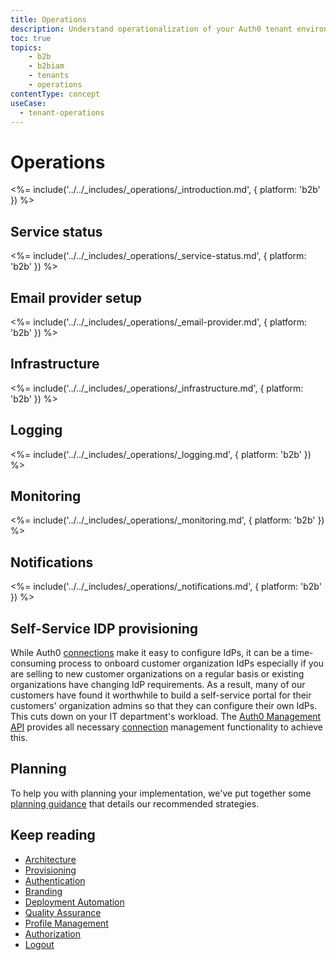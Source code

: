 ```yaml
---
title: Operations
description: Understand operationalization of your Auth0 tenant environments
toc: true
topics:
    - b2b
    - b2biam
    - tenants
    - operations
contentType: concept
useCase:
  - tenant-operations
---
```


# Operations

<%= include('../../_includes/_operations/_introduction.md', { platform: 'b2b' }) %>

## Service status

<%= include('../../_includes/_operations/_service-status.md', { platform: 'b2b' }) %>

## Email provider setup

<%= include('../../_includes/_operations/_email-provider.md', { platform: 'b2b' }) %>

## Infrastructure

<%= include('../../_includes/_operations/_infrastructure.md', { platform: 'b2b' }) %>

## Logging

<%= include('../../_includes/_operations/_logging.md', { platform: 'b2b' }) %>

## Monitoring

<%= include('../../_includes/_operations/_monitoring.md', { platform: 'b2b' }) %>

## Notifications

<%= include('../../_includes/_operations/_notifications.md', { platform: 'b2b' }) %>

## Self-Service IDP provisioning

While Auth0 [connections](/identityproviders) make it easy to configure IdPs, it can be a time-consuming process to onboard customer organization IdPs especially if you are selling to new customer organizations on a regular basis or existing organizations have changing IdP requirements. As a result, many of our customers have found it worthwhile to build a self-service portal for their customers' organization admins so that they can configure their own IdPs. This cuts down on your IT department's workload. The [Auth0 Management API](/api/management/v2) provides all necessary [connection](/api/management/v2#!/Connections/get_connections) management functionality to achieve this. 


## Planning

To help you with planning your implementation, we've put together some [planning guidance](https://drive.google.com/a/auth0.com/file/d/1lQU-uPTfwEi58WJMKL2azUhZhvy9h1IU/view?usp=sharing) that details our recommended strategies.

## Keep reading

* [Architecture](/architecture-scenarios/implementation/b2b/b2b-architecture)
* [Provisioning](/architecture-scenarios/implementation/b2b/b2b-provisioning)
* [Authentication](/architecture-scenarios/implementation/b2b/b2b-authentication)
* [Branding](/architecture-scenarios/implementation/b2b/b2b-branding)
* [Deployment Automation](/architecture-scenarios/implementation/b2b/b2b-deployment)
* [Quality Assurance](/architecture-scenarios/implementation/b2b/b2b-qa)
* [Profile Management](/architecture-scenarios/implementation/b2b/b2b-profile-mgmt)
* [Authorization](/architecture-scenarios/implementation/b2b/b2b-authorization)
* [Logout](/architecture-scenarios/implementation/b2b/b2b-logout)
